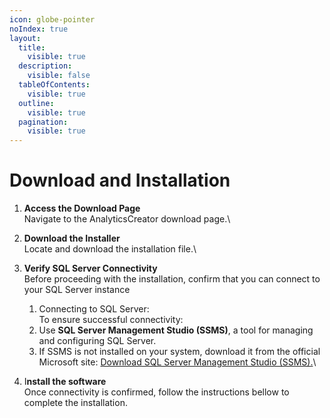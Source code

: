 ```yaml
---
icon: globe-pointer
noIndex: true
layout:
  title:
    visible: true
  description:
    visible: false
  tableOfContents:
    visible: true
  outline:
    visible: true
  pagination:
    visible: true
---
```


# Download and Installation

1. **Access the Download Page**\
   Navigate to the AnalyticsCreator download page.\

2. **Download the Installer**\
   Locate and download the installation file.\

3. **Verify SQL Server Connectivity**\
   Before proceeding with the installation, confirm that you can connect to your SQL Server instance
   1. Connecting to SQL Server: \
      To ensure successful connectivity:
   2. Use **SQL Server Management Studio (SSMS)**, a tool for managing and configuring SQL Server.
   3. If SSMS is not installed on your system, download it from the official Microsoft site:                    [Download SQL Server Management Studio (SSMS).](https://learn.microsoft.com/en-us/sql/ssms/download-sql-server-management-studio-ssms?)\

4. I**nstall the software** \
   Once connectivity is confirmed, follow the instructions bellow to complete the installation.

